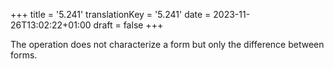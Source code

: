 +++
title = '5.241'
translationKey = '5.241'
date = 2023-11-26T13:02:22+01:00
draft = false
+++

The operation does not characterize a form but only the difference between forms.
